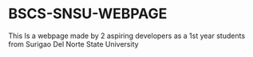 # BSCS-SNSU-WEBPAGE
This Is a webpage made by 2 aspiring developers as a 1st year students from Surigao Del Norte State University
